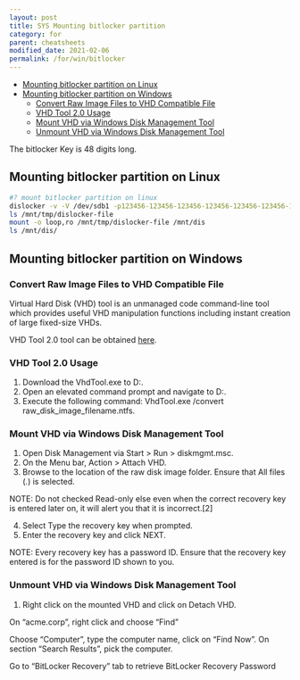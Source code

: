 ```yaml
---
layout: post
title: SYS Mounting bitlocker partition
category: for
parent: cheatsheets
modified_date: 2021-02-06
permalink: /for/win/bitlocker
---
```


<!-- vscode-markdown-toc -->
* [Mounting bitlocker partition on Linux](#MountingbitlockerpartitiononLinux)
* [Mounting bitlocker partition on Windows](#MountingbitlockerpartitiononWindows)
	* [Convert Raw Image Files to VHD Compatible File](#ConvertRawImageFilestoVHDCompatibleFile)
	* [VHD Tool 2.0 Usage](#VHDTool2.0Usage)
	* [Mount VHD via Windows Disk Management Tool](#MountVHDviaWindowsDiskManagementTool)
	* [Unmount VHD via Windows Disk Management Tool](#UnmountVHDviaWindowsDiskManagementTool)

<!-- vscode-markdown-toc-config
	numbering=false
	autoSave=true
	/vscode-markdown-toc-config -->
<!-- /vscode-markdown-toc -->

The bitlocker Key is 48 digits long.

## <a name='MountingbitlockerpartitiononLinux'></a>Mounting bitlocker partition on Linux
```sh
#? mount bitlocker partition on linux
dislocker -v -V /dev/sdb1 -p123456-123456-123456-123456-123456-123456-123456-123456 -- /mnt/tmp
ls /mnt/tmp/dislocker-file
mount -o loop,ro /mnt/tmp/dislocker-file /mnt/dis
ls /mnt/dis/

```
## <a name='MountingbitlockerpartitiononWindows'></a>Mounting bitlocker partition on Windows

### <a name='ConvertRawImageFilestoVHDCompatibleFile'></a>Convert Raw Image Files to VHD Compatible File 

Virtual Hard Disk (VHD) tool is an unmanaged code command-line tool which provides useful VHD manipulation functions including instant creation of large fixed-size VHDs.

VHD Tool 2.0 tool can be obtained [here](http://archive.msdn.microsoft.com/vhdtool/Release/ProjectReleases.aspx?ReleaseId=5344).
 
### <a name='VHDTool2.0Usage'></a>VHD Tool 2.0 Usage 

1. Download the VhdTool.exe to D:\.
2. Open an elevated command prompt and navigate to D:\.
3. Execute the following command: VhdTool.exe /convert raw_disk_image_filename.ntfs.

### <a name='MountVHDviaWindowsDiskManagementTool'></a>Mount VHD via Windows Disk Management Tool
1. Open Disk Management via Start > Run > diskmgmt.msc. 
2. On the Menu bar, Action > Attach VHD.
3. Browse to the location of the raw disk image folder. Ensure that All files (*.*) is selected.  
 
NOTE: Do not checked Read-only else even when the correct recovery key is entered later on, it will alert you that it is incorrect.[2] 

4. Select Type the recovery key when prompted.
5. Enter the recovery key and click NEXT.
 
NOTE: Every recovery key has a password ID. Ensure that the recovery key entered is for the password ID shown to you.
 
### <a name='UnmountVHDviaWindowsDiskManagementTool'></a>Unmount VHD via Windows Disk Management Tool
 
1. Right click on the mounted VHD and click on Detach VHD.

On “acme.corp”, right click and choose “Find”
     
Choose “Computer”, type the computer name, click on “Find Now”. On section “Search Results”, pick the computer.
   
Go to “BitLocker Recovery” tab to retrieve BitLocker Recovery Password   
